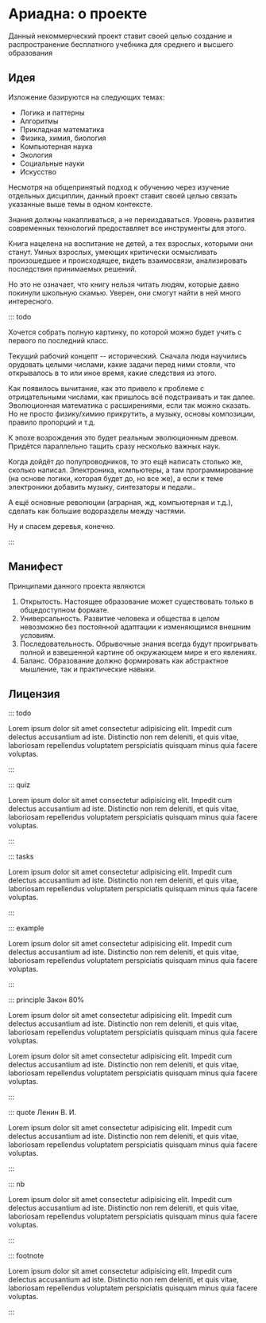 # Ариадна: о проекте

Данный некоммерческий проект ставит своей целью создание и распространение бесплатного учебника для среднего и высшего образования

## Идея

Изложение базируются на следующих темах:

- Логика и паттерны
- Алгоритмы
- Прикладная математика
- Физика, химия, биология
- Компьютерная наука
- Экология
- Социальные науки
- Искусство

Несмотря на общепринятый подход к обучению через изучение отдельных дисциплин, данный проект ставит своей целью связать указанные выше темы в одном контексте.

Знания должны накапливаться, а не переиздаваться. Уровень развития современных технологий предоставляет все инструменты для этого.

Книга нацелена на воспитание не детей, а тех взрослых, которыми они станут. Умных взрослых, умеющих критически осмысливать произошедшее и происходящее, видеть взаимосвязи, анализировать последствия принимаемых решений.

Но это не означает, что книгу нельзя читать людям, которые давно покинули школьную скамью. Уверен, они смогут найти в ней много интересного.

::: todo

Хочется собрать полную картинку, по которой можно будет учить с первого по последний класс.

Текущий рабочий концепт -- исторический. Сначала люди научились орудовать целыми числами, какие задачи перед ними стояли, что открывалось в то или иное время, какие следствия из этого.

Как появилось вычитание, как это привело к проблеме с отрицательными числами, как пришлось всё подстраивать и так далее. Эволюционная математика с расширениями, если так можно сказать. Но не просто физику/химию прикрутить, а музыку, основы композиции, правило пропорций и т.д.

К эпохе возрождения это будет реальным эволюционным древом. Придётся параллельно тащить сразу несколько важных наук.

Когда дойдёт до полупроводников, то это ещё написать столько же, сколько написал. Электроника, компьютеры, а там программирование (на основе логики, которая будет до, но все же), а если к теме электроники добавить музыку, синтезаторы и педали..

А ещё основные революции (аграрная, жд, компьютерная и т.д.), сделать как большие водоразделы между частями.

Ну и спасем деревья, конечно.

:::

## Манифест

Принципами данного проекта являются

1. Открытость. Настоящее образование может существовать только в общедоступном формате.
2. Универсальность. Развитие человека и общества в целом невозможно без постоянной адаптации к изменяющимся внешним условиям.
3. Последовательность. Обрывочные знания всегда будут проигрывать полной и взвешенной картине об окружающем мире и его явлениях.
4. Баланс. Образование должно формировать как абстрактное мышление, так и практические навыки.

## Лицензия

::: todo

Lorem ipsum dolor sit amet consectetur adipisicing elit. Impedit cum delectus accusantium ad iste. Distinctio non rem deleniti, et quis vitae, laboriosam repellendus voluptatem perspiciatis quisquam minus quia facere voluptas.

:::

::: quiz

Lorem ipsum dolor sit amet consectetur adipisicing elit. Impedit cum delectus accusantium ad iste. Distinctio non rem deleniti, et quis vitae, laboriosam repellendus voluptatem perspiciatis quisquam minus quia facere voluptas.

:::

::: tasks

Lorem ipsum dolor sit amet consectetur adipisicing elit. Impedit cum delectus accusantium ad iste. Distinctio non rem deleniti, et quis vitae, laboriosam repellendus voluptatem perspiciatis quisquam minus quia facere voluptas.

:::

::: example

Lorem ipsum dolor sit amet consectetur adipisicing elit. Impedit cum delectus accusantium ad iste. Distinctio non rem deleniti, et quis vitae, laboriosam repellendus voluptatem perspiciatis quisquam minus quia facere voluptas.

:::

::: principle Закон 80%

Lorem ipsum dolor sit amet consectetur adipisicing elit. Impedit cum delectus accusantium ad iste. Distinctio non rem deleniti, et quis vitae, laboriosam repellendus voluptatem perspiciatis quisquam minus quia facere voluptas.

Lorem ipsum dolor sit amet consectetur adipisicing elit. Impedit cum delectus accusantium ad iste. Distinctio non rem deleniti, et quis vitae, laboriosam repellendus voluptatem perspiciatis quisquam minus quia facere voluptas.

:::

::: quote Ленин В. И.

Lorem ipsum dolor sit amet consectetur adipisicing elit. Impedit cum delectus accusantium ad iste. Distinctio non rem deleniti, et quis vitae, laboriosam repellendus voluptatem perspiciatis quisquam minus quia facere voluptas.

:::

::: nb

Lorem ipsum dolor sit amet consectetur adipisicing elit. Impedit cum delectus accusantium ad iste. Distinctio non rem deleniti, et quis vitae, laboriosam repellendus voluptatem perspiciatis quisquam minus quia facere voluptas.

:::

::: footnote

Lorem ipsum dolor sit amet consectetur adipisicing elit. Impedit cum delectus accusantium ad iste. Distinctio non rem deleniti, et quis vitae, laboriosam repellendus voluptatem perspiciatis quisquam minus quia facere voluptas.

:::
